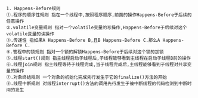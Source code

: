     1. Happens-Before规则
    ①.程序的顺序性规则 指在一个线程中,按照程序顺序,前面的操作Happens-Before于后续的任意操作
    ②.volatile变量规则 指对一个volatile变量的写操作,Happens-Before于后续对这个volatile变量的读操作
    ③.传递性 指如果A Happens-Before B,且B Happens-Before C.那么A Happens-Before C.
    ④.管程中的锁规则 指对一个锁的解锁Happens-Before于后续对这个锁的加锁
    ⑤.线程start()规则 指主线程启动子线程后,子线程能够看到主线程在启动子线程B前的操作
    ⑥.线程join规则 指主线程等待子线程完成,当子线程完成后,主线程能够看到子线程对共享变量的操作
    ⑦.对象终结规则 一个对象的初始化完成先行发生于它的finalize()方法的开始
    ⑧.线程中断规则 对线程interrupt()方法的调用先行发生于被中断线程的代码检测到中断时间的发生                         